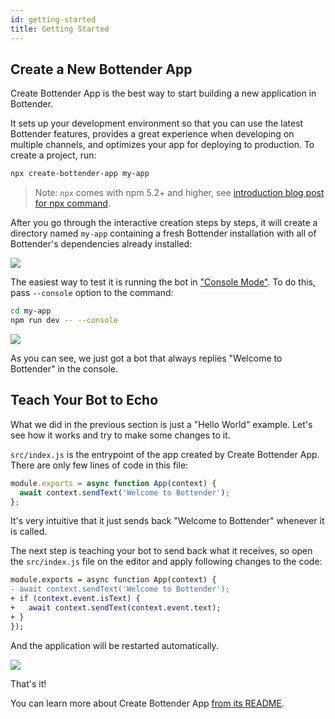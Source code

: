 ```yaml
---
id: getting-started
title: Getting Started
---
```


## Create a New Bottender App

Create Bottender App is the best way to start building a new application in Bottender.

It sets up your development environment so that you can use the latest Bottender features, provides a great experience when developing on multiple channels, and optimizes your app for deploying to production. To create a project, run:

```sh
npx create-bottender-app my-app
```

> Note: `npx` comes with npm 5.2+ and higher, see [introduction blog post for npx command](https://medium.com/@maybekatz/introducing-npx-an-npm-package-runner-55f7d4bd282b).

After you go through the interactive creation steps by steps, it will create a directory named `my-app` containing a fresh Bottender installation with all of Bottender's dependencies already installed:

![](https://user-images.githubusercontent.com/3382565/42831197-41b3f436-8a20-11e8-80a9-d2cd4895e0f5.png)

The easiest way to test it is running the bot in ["Console Mode"](the-basics-console-mode.md). To do this, pass `--console` option to the command:

```sh
cd my-app
npm run dev -- --console
```

![](https://user-images.githubusercontent.com/3382565/42831198-41e68f86-8a20-11e8-8b22-3378c37c4ed4.png)

As you can see, we just got a bot that always replies "Welcome to Bottender" in the console.

## Teach Your Bot to Echo

What we did in the previous section is just a "Hello World" example. Let's see how it works and try to make some changes to it.

`src/index.js` is the entrypoint of the app created by Create Bottender App. There are only few lines of code in this file:

```js
module.exports = async function App(context) {
  await context.sendText('Welcome to Bottender');
};
```

It's very intuitive that it just sends back "Welcome to Bottender" whenever it is called.

The next step is teaching your bot to send back what it receives, so open the `src/index.js` file on the editor and apply following changes to the code:

```diff
module.exports = async function App(context) {
- await context.sendText('Welcome to Bottender');
+ if (context.event.isText) {
+   await context.sendText(context.event.text);
+ }
});
```

And the application will be restarted automatically.

![](https://user-images.githubusercontent.com/3382565/42831200-4215364c-8a20-11e8-9e19-cd0709bc1b13.png)

That's it!

You can learn more about Create Bottender App [from its README](https://github.com/Yoctol/bottender/tree/master/packages/create-bottender-app/README.md).
